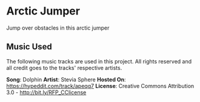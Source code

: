 # Arctic Jumper

Jump over obstacles in this arctic jumper


## Music Used
The following music tracks are used in this project. All rights reserved and all credit goes to the tracks' respective artists.

**Song**: Dolphin
**Artist**: Stevia Sphere
**Hosted On**: https://hypeddit.com/track/apeqq7
**License**: Creative Commons Attribution 3.0 - http://bit.ly/RFP_CClicense